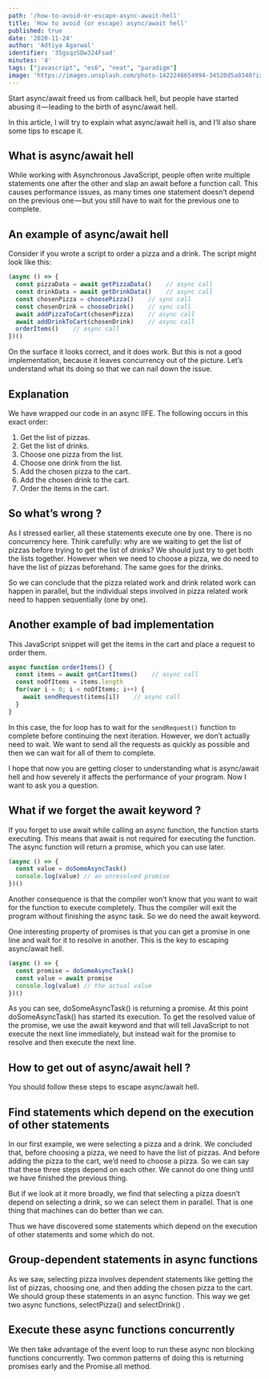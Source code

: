 ```yaml
---
path: '/how-to-avoid-or-escape-async-await-hell'
title: 'How to avoid (or escape) async/await hell'
published: true
date: '2020-11-24'
author: 'Adtiya Agarwal'
identifier: '35gsqzSDw324Fsad'
minutes: '4'
tags: ["javascript", "es6", "neat", "paradigm"]
image: 'https://images.unsplash.com/photo-1422246654994-34520d5a0340?ixlib=rb-0.3.5&ixid=eyJhcHBfaWQiOjEyMDd9&s=70ce07b63768258c0936a360aa8a3ddf&auto=format&fit=crop&w=1350&q=80'
---
```


Start async/await freed us from callback hell, but people have started abusing it — leading to the birth of async/await hell.

In this article, I will try to explain what async/await hell is, and I’ll also share some tips to escape it.

## What is async/await hell
While working with Asynchronous JavaScript, people often write multiple statements one after the other and slap an await before a function call. This causes performance issues, as many times one statement doesn’t depend on the previous one — but you still have to wait for the previous one to complete.

## An example of async/await hell
Consider if you wrote a script to order a pizza and a drink. The script might look like this:

```javascript
(async () => {
  const pizzaData = await getPizzaData()    // async call
  const drinkData = await getDrinkData()    // async call
  const chosenPizza = choosePizza()    // sync call
  const chosenDrink = chooseDrink()    // sync call
  await addPizzaToCart(chosenPizza)    // async call
  await addDrinkToCart(chosenDrink)    // async call
  orderItems()    // async call
})()
```

On the surface it looks correct, and it does work. But this is not a good implementation, because it leaves concurrency out of the picture. Let’s understand what its doing so that we can nail down the issue.

## Explanation
We have wrapped our code in an async IIFE. The following occurs in this exact order:

1. Get the list of pizzas.
2. Get the list of drinks.
3. Choose one pizza from the list.
4. Choose one drink from the list.
5. Add the chosen pizza to the cart.
6. Add the chosen drink to the cart.
7. Order the items in the cart.

## So what’s wrong ?
As I stressed earlier, all these statements execute one by one. There is no concurrency here. Think carefully: why are we waiting to get the list of pizzas before trying to get the list of drinks? We should just try to get both the lists together. However when we need to choose a pizza, we do need to have the list of pizzas beforehand. The same goes for the drinks.

So we can conclude that the pizza related work and drink related work can happen in parallel, but the individual steps involved in pizza related work need to happen sequentially (one by one).

## Another example of bad implementation
This JavaScript snippet will get the items in the cart and place a request to order them.

```javascript
async function orderItems() {
  const items = await getCartItems()    // async call
  const noOfItems = items.length
  for(var i = 0; i < noOfItems; i++) {
    await sendRequest(items[i])    // async call
  }
}
```

In this case, the for loop has to wait for the `sendRequest()` function to complete before continuing the next iteration. However, we don’t actually need to wait. We want to send all the requests as quickly as possible and then we can wait for all of them to complete.

I hope that now you are getting closer to understanding what is async/await hell and how severely it affects the performance of your program. Now I want to ask you a question.

## What if we forget the await keyword ?
If you forget to use await while calling an async function, the function starts executing. This means that await is not required for executing the function. The async function will return a promise, which you can use later.

```javascript
(async () => {
  const value = doSomeAsyncTask()
  console.log(value) // an unresolved promise
})()
```

Another consequence is that the compiler won’t know that you want to wait for the function to execute completely. Thus the compiler will exit the program without finishing the async task. So we do need the await keyword.

One interesting property of promises is that you can get a promise in one line and wait for it to resolve in another. This is the key to escaping async/await hell.

```javascript
(async () => {
  const promise = doSomeAsyncTask()
  const value = await promise
  console.log(value) // the actual value
})()
```

As you can see, doSomeAsyncTask() is returning a promise. At this point doSomeAsyncTask() has started its execution. To get the resolved value of the promise, we use the await keyword and that will tell JavaScript to not execute the next line immediately, but instead wait for the promise to resolve and then execute the next line.

## How to get out of async/await hell ?
You should follow these steps to escape async/await hell.

## Find statements which depend on the execution of other statements
In our first example, we were selecting a pizza and a drink. We concluded that, before choosing a pizza, we need to have the list of pizzas. And before adding the pizza to the cart, we’d need to choose a pizza. So we can say that these three steps depend on each other. We cannot do one thing until we have finished the previous thing.

But if we look at it more broadly, we find that selecting a pizza doesn’t depend on selecting a drink, so we can select them in parallel. That is one thing that machines can do better than we can.

Thus we have discovered some statements which depend on the execution of other statements and some which do not.

## Group-dependent statements in async functions

As we saw, selecting pizza involves dependent statements like getting the list of pizzas, choosing one, and then adding the chosen pizza to the cart. We should group these statements in an async function. This way we get two async functions, selectPizza() and selectDrink() .

## Execute these async functions concurrently
We then take advantage of the event loop to run these async non blocking functions concurrently. Two common patterns of doing this is returning promises early and the Promise.all method.
